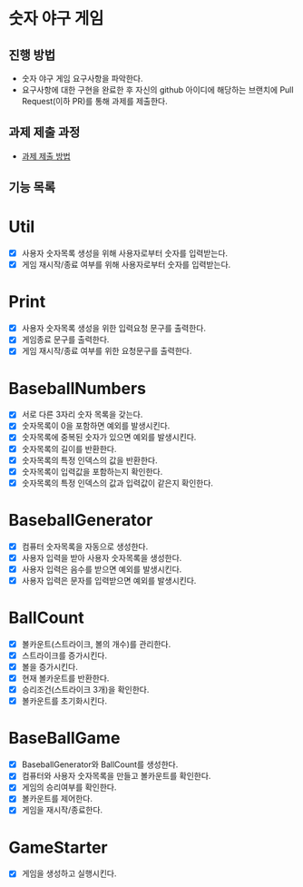 # 숫자 야구 게임
## 진행 방법
* 숫자 야구 게임 요구사항을 파악한다.
* 요구사항에 대한 구현을 완료한 후 자신의 github 아이디에 해당하는 브랜치에 Pull Request(이하 PR)를 통해 과제를 제출한다.

## 과제 제출 과정
* [과제 제출 방법](https://github.com/next-step/nextstep-docs/tree/master/precourse)

## 기능 목록
# Util
 - [X] 사용자 숫자목록 생성을 위해 사용자로부터 숫자를 입력받는다.
 - [X] 게임 재시작/종료 여부를 위해 사용자로부터 숫자를 입력받는다.

# Print
 - [X] 사용자 숫자목록 생성을 위한 입력요청 문구를 출력한다.
 - [X] 게임종료 문구를 출력한다.
 - [X] 게임 재시작/종료 여부를 위한 요청문구를 출력한다.

# BaseballNumbers
 - [X] 서로 다른 3자리 숫자 목록을 갖는다.
 - [X] 숫자목록이 0을 포함하면 예외를 발생시킨다.
 - [X] 숫자목록에 중복된 숫자가 있으면 예외를 발생시킨다.
 - [X] 숫자목록의 길이를 반환한다.
 - [X] 숫자목록의 특정 인덱스의 값을 반환한다.
 - [X] 숫자목록이 입력값을 포함하는지 확인한다.
 - [X] 숫자목록의 특정 인덱스의 값과 입력값이 같은지 확인한다.

# BaseballGenerator
 - [X] 컴퓨터 숫자목록을 자동으로 생성한다.
 - [X] 사용자 입력을 받아 사용자 숫자목록을 생성한다.
 - [X] 사용자 입력은 음수를 받으면 예외를 발생시킨다.
 - [X] 사용자 입력은 문자를 입력받으면 예외를 발생시킨다.

# BallCount
 - [X] 볼카운트(스트라이크, 볼의 개수)를 관리한다.
 - [X] 스트라이크를 증가시킨다.
 - [X] 볼을 증가시킨다.
 - [X] 현재 볼카운트를 반환한다.
 - [X] 승리조건(스트라이크 3개)을 확인한다.
 - [X] 볼카운트를 초기화시킨다.

# BaseBallGame
 - [X] BaseballGenerator와 BallCount를 생성한다.
 - [X] 컴퓨터와 사용자 숫자목록을 만들고 볼카운트를 확인한다.
 - [X] 게임의 승리여부를 확인한다.
 - [X] 볼카운트를 제어한다.
 - [X] 게임을 재시작/종료한다.

# GameStarter
 - [X] 게임을 생성하고 실행시킨다.

